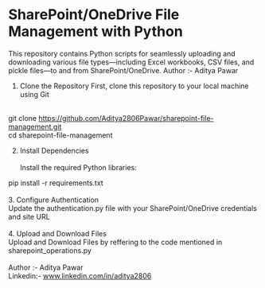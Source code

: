 # SharePoint/OneDrive File Management with Python

This repository contains Python scripts for seamlessly uploading and downloading various file types—including Excel workbooks, CSV files, and pickle files—to and from SharePoint/OneDrive.
Author :- Aditya Pawar


1. Clone the Repository
First, clone this repository to your local machine using Git <br> <br>

git clone https://github.com/Aditya2806Pawar/sharepoint-file-management.git <br>
cd sharepoint-file-management

2. Install Dependencies<br><br>
Install the required Python libraries:<br>

pip install -r requirements.txt
<br><br>
3. Configure Authentication<br>
Update the authentication.py file with your SharePoint/OneDrive credentials and site URL
<br><br>
4. Upload and Download Files<br>
Upload and Download Files by reffering to the code mentioned in sharepoint_operations.py<br><br>
Author :- Aditya Pawar<br>
Linkedin:- www.linkedin.com/in/aditya2806


